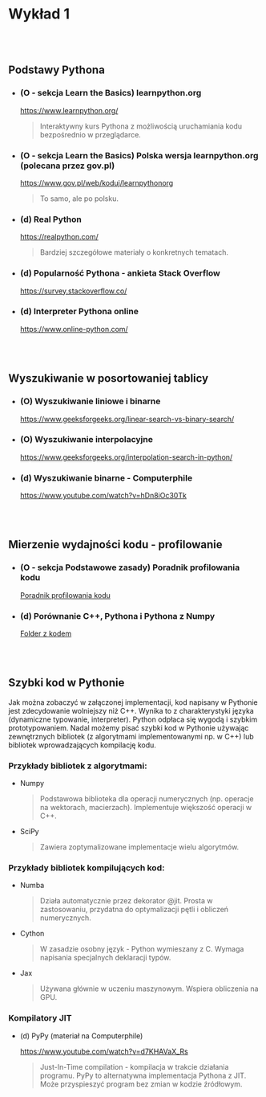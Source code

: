 # Wykład 1


<br><br>
## Podstawy Pythona

- ### (O - sekcja Learn the Basics) learnpython.org
  https://www.learnpython.org/
  > Interaktywny kurs Pythona z możliwością uruchamiania kodu bezpośrednio w przeglądarce.

- ### (O - sekcja Learn the Basics) Polska wersja learnpython.org (polecana przez gov.pl)
  https://www.gov.pl/web/koduj/learnpythonorg
  > To samo, ale po polsku.

- ### (d) Real Python
  https://realpython.com/
  > Bardziej szczegółowe materiały o konkretnych tematach.

- ### (d) Popularność Pythona - ankieta Stack Overflow
  https://survey.stackoverflow.co/

- ### (d) Interpreter Pythona online
  https://www.online-python.com/


<br><br>
## Wyszukiwanie w posortowaniej tablicy

- ### (O) Wyszukiwanie liniowe i binarne
  https://www.geeksforgeeks.org/linear-search-vs-binary-search/

- ### (O) Wyszukiwanie interpolacyjne
  https://www.geeksforgeeks.org/interpolation-search-in-python/

- ### (d) Wyszukiwanie binarne - Computerphile
  https://www.youtube.com/watch?v=hDn8iOc30Tk
<!-- 
"in" wolniejszy od binary search, bo nie zakłąda posortowanych danych i przeszukuje liniowo

Komentarz pod video: The point made at 14:30 is arguably the most important part of this video. Specifically, it is less important to know how to write, from scratch, a particular algorithm than it is to know that different algorithms have different tradeoffs. Knowing how to pick the best algorithm (and data structures) for a particular situation is more important than being able to implement an algorithm on a whiteboard.
-->


<br><br>
## Mierzenie wydajności kodu - profilowanie

- ### (O - sekcja Podstawowe zasady) Poradnik profilowania kodu
  [Poradnik profilowania kodu](./profilowanie_poradnik.md)

- ### (d) Porównanie C++, Pythona i Pythona z Numpy
  [Folder z kodem](./kod)


<br><br>
## Szybki kod w Pythonie

Jak można zobaczyć w załączonej implementacji, kod napisany w Pythonie jest zdecydowanie wolniejszy niż C++. Wynika to z charakterystyki języka (dynamiczne typowanie, interpreter). Python odpłaca się wygodą i szybkim prototypowaniem. Nadal możemy pisać szybki kod w Pythonie używając zewnętrznych bibliotek (z algorytmami implementowanymi np. w C++) lub bibliotek wprowadzających kompilację kodu.

### Przykłady bibliotek z algorytmami:

- Numpy
  > Podstawowa biblioteka dla operacji numerycznych (np. operacje na wektorach, macierzach).
  > Implementuje większość operacji w C++.

- SciPy
  > Zawiera zoptymalizowane implementacje wielu algorytmów.

### Przykłady bibliotek kompilujących kod:

- Numba
  > Działa automatycznie przez dekorator @jit.
  > Prosta w zastosowaniu, przydatna do optymalizacji pętli i obliczeń numerycznych.

- Cython
  > W zasadzie osobny język - Python wymieszany z C.
  > Wymaga napisania specjalnych deklaracji typów.

- Jax
  > Używana głównie w uczeniu maszynowym.
  > Wspiera obliczenia na GPU.
    
### Kompilatory JIT

- (d) PyPy (materiał na Computerphile)

  https://www.youtube.com/watch?v=d7KHAVaX_Rs
  > Just-In-Time compilation - kompilacja w trakcie działania programu.
  > PyPy to alternatywna implementacja Pythona z JIT.
  > Może przyspieszyć program bez zmian w kodzie źródłowym.